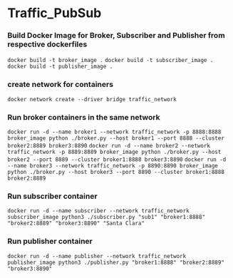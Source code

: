 # Traffic_PubSub

### Build Docker Image for Broker, Subscriber and Publisher from respective dockerfiles
`docker build -t broker_image .`
`docker build -t subscriber_image .`
`docker build -t publisher_image .`

### create network for containers
`docker network create --driver bridge traffic_network`

### Run broker containers in the same network
`docker run -d --name broker1 --network traffic_network -p 8888:8888 broker_image python ./broker.py --host broker1 --port 8888 --cluster broker2:8889 broker3:8890`
`docker run -d --name broker2 --network traffic_network -p 8889:8889 broker_image python ./broker.py --host broker2 --port 8889 --cluster broker1:8888 broker3:8890`
`docker run -d --name broker3 --network traffic_network -p 8890:8890 broker_image python ./broker.py --host broker3 --port 8890 --cluster broker1:8888 broker2:8889`

### Run subscriber container
`docker run -d --name subscriber --network traffic_network subscriber_image python3 ./subscriber.py "sub1" "broker1:8888" "broker2:8889" "broker3:8890" "Santa Clara"`

### Run publisher container
`docker run -d --name publisher --network traffic_network publisher_image python3 ./publisher.py "broker1:8888" "broker2:8889" "broker3:8890"`
